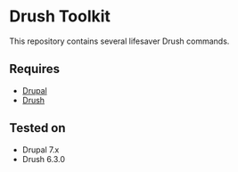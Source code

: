 # Drush Toolkit

This repository contains several lifesaver Drush commands.

## Requires

* [Drupal](https://drupal.org)
* [Drush](https://github.com/drush-ops/drush)

## Tested on

* Drupal 7.x
* Drush 6.3.0

